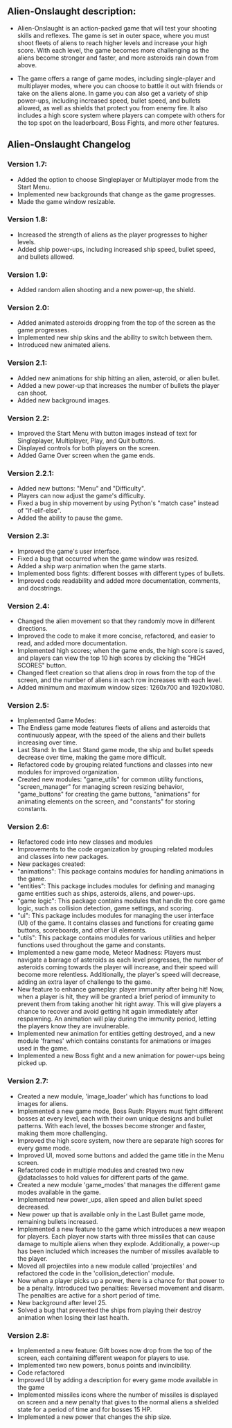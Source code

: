 ## Alien-Onslaught description:
- Alien-Onslaught is an action-packed game that will test your shooting skills and reflexes. The game is set in outer space, where you must shoot fleets of aliens to reach higher levels and increase your high score. With each level, the game becomes more challenging as the aliens become stronger and faster, and more asteroids rain down from above.

- The game offers a range of game modes, including single-player and multiplayer modes, where you can choose to battle it out with friends or take on the aliens alone. In game you can also get a variety of ship power-ups, including increased speed, bullet speed, and bullets allowed, as well as shields that protect you from enemy fire. It also includes a high score system where players can compete with others for the top spot on the leaderboard, Boss Fights, and more other features.


## Alien-Onslaught Changelog

### Version 1.7:
* Added the option to choose Singleplayer or Multiplayer mode from the Start Menu.
* Implemented new backgrounds that change as the game progresses.
* Made the game window resizable.

### Version 1.8:
* Increased the strength of aliens as the player progresses to higher levels.
* Added ship power-ups, including increased ship speed, bullet speed, and bullets allowed.

### Version 1.9:
* Added random alien shooting and a new power-up, the shield.

### Version 2.0:
* Added animated asteroids dropping from the top of the screen as the game progresses.
* Implemented new ship skins and the ability to switch between them.
* Introduced new animated aliens.

### Version 2.1:
* Added new animations for ship hitting an alien, asteroid, or alien bullet.
* Added a new power-up that increases the number of bullets the player can shoot.
* Added new background images.

### Version 2.2:
* Improved the Start Menu with button images instead of text for Singleplayer, Multiplayer, Play, and Quit buttons.
* Displayed controls for both players on the screen.
* Added Game Over screen when the game ends.

### Version 2.2.1:
* Added new buttons: "Menu" and "Difficulty".
* Players can now adjust the game's difficulty.
* Fixed a bug in ship movement by using Python's "match case" instead of "if-elif-else".
* Added the ability to pause the game.

### Version 2.3:
* Improved the game's user interface.
* Fixed a bug that occurred when the game window was resized.
* Added a ship warp animation when the game starts.
* Implemented boss fights: different bosses with different types of bullets.
* Improved code readability and added more documentation, comments, and docstrings.

### Version 2.4:
* Changed the alien movement so that they randomly move in different directions.
* Improved the code to make it more concise, refactored, and easier to read, and added more documentation.
* Implemented high scores; when the game ends, the high score is saved, and players can view the top 10 high scores by clicking the "HIGH SCORES" button.
* Changed fleet creation so that aliens drop in rows from the top of the screen, and the number of aliens in each row increases with each level.
* Added minimum and maximum window sizes: 1260x700 and 1920x1080.

### Version 2.5:
* Implemented Game Modes:
* The Endless game mode features fleets of aliens and asteroids that continuously appear, with the speed of the aliens and their bullets increasing over time.
* Last Stand: In the Last Stand game mode, the ship and bullet speeds decrease over time, making the game more difficult.
* Refactored code by grouping related functions and classes into new modules for improved organization.
* Created new modules: "game_utils" for common utility functions, "screen_manager" for managing screen resizing behavior, "game_buttons" for creating the game buttons, "animations" for animating elements on the screen, and "constants" for storing constants.

### Version 2.6:
* Refactored code into new classes and modules
* Improvements to the code organization by grouping related modules and classes into new packages.
* New packages created:
* "animations": This package contains modules for handling animations in the game.
* "entities": This package includes modules for defining and managing game entities such as ships, asteroids, aliens, and power-ups.
* "game logic": This package contains modules that handle the core game logic, such as collision detection, game settings, and scoring.
* "ui": This package includes modules for managing the user interface (UI) of the game. It contains classes and functions for creating game buttons, scoreboards, and other UI elements.
* "utils": This package contains modules for various utilities and helper functions used throughout the game and constants.
* Implemented a new game mode, Meteor Madness:  Players must navigate a barrage of asteroids as each level progresses, the number of asteroids coming towards the player will increase, and their speed will become more relentless. Additionally,
the player's speed will decrease, adding an extra layer of challenge to the game.
* New feature to enhance gameplay: player immunity after being hit! Now, when a player is hit, they will be granted a brief period of immunity to prevent them from taking another hit right away. This will give players a chance to recover and avoid getting hit again immediately after respawning. An animation will play during the immunity period, letting the players know they are invulnerable.
* Implemented new animation for entities getting destroyed, and a new module 'frames' which contains constants for animations or images used in the game.
* Implemented a new Boss fight and a new animation for power-ups being picked up.

### Version 2.7:
* Created a new module, 'image_loader' which has functions to load images for aliens.
* Implemented a new game mode, Boss Rush: Players must fight different bosses at every level, each with their own unique designs and bullet patterns. With each level, the bosses become stronger and faster, making them more challenging.
* Improved the high score system, now there are separate high scores for every game mode.
* Improved UI, moved some buttons and added the game title in the Menu screen.
* Refactored code in multiple modules and created two new @dataclasses to hold values for different parts of the game.
* Created a new module 'game_modes' that manages the different game modes available in the game.
* Implemented new power_ups, alien speed and alien bullet speed decreased.
* New power up that is available only in the Last Bullet game mode, remaining bullets increased.
* Implemented a new feature to the game which introduces a new weapon for players. Each player now starts with three missiles that can cause damage to multiple aliens when they explode. Additionally, a power-up has been included which increases the number of missiles available to the player.
* Moved all projectiles into a new module called 'projectiles' and refactored the code in the 'collision_detection' module.
* Now when a player picks up a power, there is a chance for that power to be a penalty. Introduced two penalties: Reversed movement and disarm. The penalties are active for a short period of time.
* New background after level 25.
* Solved a bug that prevented the ships from playing their destroy animation when losing their last health.

### Version 2.8:
* Implemented a new feature: Gift boxes now drop from the top of the screen, each containing different weapon for players to use.
* Implemented two new powers, bonus points and invincibility.
* Code refactored
* Improved UI by adding a description for every game mode available in the game
* Implemented missiles icons where the number of missiles is displayed on screen and a new penalty that gives to the normal aliens a shielded state for a period of time and for bosses 15 HP.
* Implemented a new power that changes the ship size.
